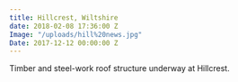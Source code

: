 ```yaml
---
title: Hillcrest, Wiltshire
date: 2018-02-08 17:36:00 Z
Image: "/uploads/hill%20news.jpg"
Date: 2017-12-12 00:00:00 Z
---
```


Timber and steel-work roof structure underway at Hillcrest. 